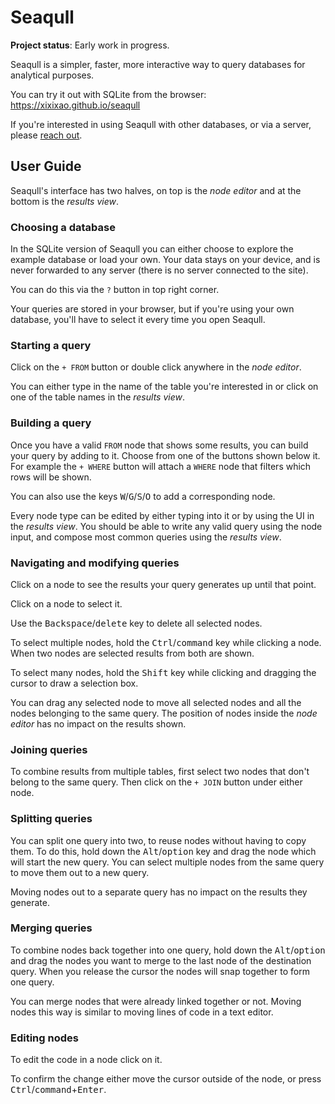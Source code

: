 # Seaqull

**Project status**: Early work in progress.

Seaqull is a simpler, faster, more interactive way to query databases for analytical purposes.

You can try it out with SQLite from the browser: https://xixixao.github.io/seaqull

If you're interested in using Seaqull with other databases, or via a server, please [reach out](https://github.com/xixixao/).

## User Guide

Seaqull's interface has two halves, on top is the _node editor_ and at the bottom is the _results view_.

### Choosing a database

In the SQLite version of Seaqull you can either choose to explore the example database or load your own. Your data stays on your device, and is never forwarded to any server (there is no server connected to the site).

You can do this via the `?` button in top right corner.

Your queries are stored in your browser, but if you're using your own database, you'll have to select it every time you open Seaqull.

### Starting a query

Click on the `+ FROM` button or double click anywhere in the _node editor_.

You can either type in the name of the table you're interested in or click on one of the table names in the _results view_.

### Building a query

Once you have a valid `FROM` node that shows some results, you can build your query by adding to it. Choose from one of the buttons shown below it. For example the `+ WHERE` button will attach a `WHERE` node that filters which rows will be shown.

You can also use the keys <kbd>W</kbd>/<kbd>G</kbd>/<kbd>S</kbd>/<kbd>O</kbd> to add a corresponding node.

Every node type can be edited by either typing into it or by using the UI in the _results view_. You should be able to write any valid query using the node input, and compose most common queries using the _results view_.

### Navigating and modifying queries

Click on a node to see the results your query generates up until that point.

Click on a node to select it.

Use the <kbd>Backspace</kbd>/<kbd>delete</kbd> key to delete all selected nodes.

To select multiple nodes, hold the <kbd>Ctrl</kbd>/<kbd>command</kbd> key while clicking a node. When two nodes are selected results from both are shown.

To select many nodes, hold the <kbd>Shift</kbd> key while clicking and dragging the cursor to draw a selection box.

You can drag any selected node to move all selected nodes and all the nodes belonging to the same query. The position of nodes inside the _node editor_ has no impact on the results shown.

### Joining queries

To combine results from multiple tables, first select two nodes that don't belong to the same query. Then click on the `+ JOIN` button under either node.

### Splitting queries

You can split one query into two, to reuse nodes without having to copy them. To do this, hold down the <kbd>Alt</kbd>/<kbd>option</kbd> key and drag the node which will start the new query. You can select multiple nodes from the same query to move them out to a new query.

Moving nodes out to a separate query has no impact on the results they generate.

### Merging queries

To combine nodes back together into one query, hold down the <kbd>Alt</kbd>/<kbd>option</kbd> and drag the nodes you want to merge to the last node of the destination query. When you release the cursor the nodes will snap together to form one query.

You can merge nodes that were already linked together or not. Moving nodes this way is similar to moving lines of code in a text editor.

### Editing nodes

To edit the code in a node click on it.

To confirm the change either move the cursor outside of the node, or press <kbd>Ctrl</kbd>/<kbd>command</kbd>+<kbd>Enter</kbd>.
